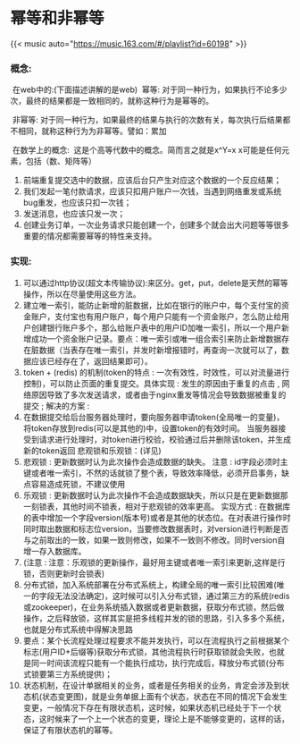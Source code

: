 # 幂等和非幂等


{{< music auto="https://music.163.com/#/playlist?id=60198" >}}

### 概念:

​    在web中的:(下面描述讲解的是web)
​            幂等:
​                        对于同一种行为，如果执行不论多少次，最终的结果都是一致相同的，就称这种行为是幂等的。

​            非幂等:
​                       对于同一种行为，如果最终的结果与执行的次数有关，每次执行后结果都不相同，就称这种行为为非幂等。譬如：累加

​    在数学上的概念:
​                          这是个高等代数中的概念。简而言之就是x^Y=x    x可能是任何元素，包括（数、矩阵等）

1. 前端重复提交选中的数据，应该后台只产生对应这个数据的一个反应结果；
2.  我们发起一笔付款请求，应该只扣用户账户一次钱，当遇到网络重发或系统bug重发，也应该只扣一次钱；
3.  发送消息，也应该只发一次；
4.  创建业务订单，一次业务请求只能创建一个，创建多个就会出大问题等等很多重要的情况都需要幂等的特性来支持。 

### 实现:

1. 可以通过http协议(超文本传输协议):来区分。get，put，delete是天然的幂等操作，所以在尽量使用这些方法。
2. 建立唯一索引，能防止新增的脏数据，比如在银行的账户中，每个支付宝的资金账户，支付宝也有用户账户，每个用户只能有一个资金账户，怎么防止给用户创建银行账户多个，那么给账户表中的用户ID加唯一索引，所以一个用户新增成功一个资金账户记录。要点：唯一索引或唯一组合索引来防止新增数据存在脏数据（当表存在唯一索引，并发时新增报错时，再查询一次就可以了，数据应该已经存在了，返回结果即可）。
3.  token + (redis) 的机制(token的特点 : 一次有效性，时效性，可以对流量进行控制)，可以防止页面的重复提交。具体实现 : 发生的原因由于重复的点击 , 网络原因导致了多次发送请求，或者由于nginx重发等情况会导致数据被重复的提交 ; 解决的方案 : 
4.  在数据提交给后台服务器处理时，要向服务器申请token(全局唯一的变量)，将token存放到redis(可以是其他的)中，设置token的有效时间。
    当服务器接受到请求进行处理时，对token进行校验，校验通过后并删除该token，并生成新的token返回
   悲观锁和乐观锁：(详见)
5.  悲观锁 : 更新数据时认为此次操作会造成数据的缺失。 
   注意 :  id字段必须时主键或者唯一索引，不然的话就锁了整个表，导致效率降低，必须开启事务，缺点容易造成死锁，不建议使用
6. 乐观锁 :  更新数据时认为此次操作不会造成数据缺失，所以只是在更新数据那一刻锁表，其他时间不锁表，相对于悲观锁的效率更高。
   实现方式 : 在数据库的表中增加一个字段version(版本号)或者是其他的状态位。在对表进行操作时同时取出数据和标志位version，当要修改数据表时，对version进行判断是否与之前取出的一致，如果一致则修改，如果不一致则不修改。同时version自增一存入数据库。 
7. (注意 :  注意：乐观锁的更新操作，最好用主键或者唯一索引来更新,这样是行锁，否则更新时会锁表)
8. 分布式锁，加入系统部署在分布式系统上，构建全局的唯一索引比较困难(唯一的字段无法没法确定)，这时候可以引入分布式锁，通过第三方的系统(redis或zookeeper)，在业务系统插入数据或者更新数据，获取分布式锁，然后做操作，之后释放锁，这样其实是把多线程并发的锁的思路，引入多多个系统，也就是分布式系统中得解决思路
9. 要点：某个长流程处理过程要求不能并发执行，可以在流程执行之前根据某个标志(用户ID+后缀等)获取分布式锁，其他流程执行时获取锁就会失败，也就是同一时间该流程只能有一个能执行成功，执行完成后，释放分布式锁(分布式锁要第三方系统提供)；
10.  状态机制，在设计单据相关的业务，或者是任务相关的业务，肯定会涉及到状态机(状态变更图)，就是业务单据上面有个状态，状态在不同的情况下会发生变更，一般情况下存在有限状态机，这时候，如果状态机已经处于下一个状态，这时候来了一个上一个状态的变更，理论上是不能够变更的，这样的话，保证了有限状态机的幂等。
